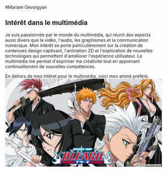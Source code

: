 #Mariam Gevorgyan

## **Intérêt dans le multimédia**
Je suis passionnée par le monde du multimédia, qui réunit des aspects aussi divers que la vidéo, l'audio, les graphismes et la communication numérique. Mon intérêt se porte particulièrement sur la création de contenues design captivant, l'animation 2D et l'exploration de nouvelles technologies qui permettent d'améliorer l'expérience utilisateur. Le multimédia me permet d'exprimer ma créativité tout en apprenant continuellement de nouvelles compétences.
    
En dehors de mes intêret pour le multimédia, voici mon animé préféré.
![photo](medias/bleach.jfif)


